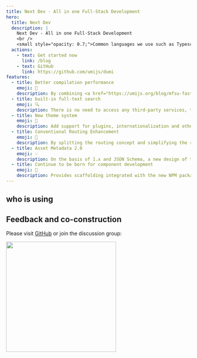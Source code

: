 ```yaml
---
title: Next Dev - All in one Full-Stack Development
hero:
  title: Next Dev
  description: |
    Next Dev - All in one Full-Stack Development
    <br />
    <small style="opacity: 0.7;">Common languages we use such as Typescript, React (NextJs/UmiJs), React Native, Vue (Vue3/Nuxt3), Fluter, NestJs, Go etc.</small>
  actions:
    - text: Get started now
      link: /blog
    - text: GitHub
      link: https://github.com/umijs/dumi
features:
  - title: Better compilation performance
    emoji: 🚀
    description: By combining <a href="https://umijs.org/blog/mfsu-faster-than-vite" target="_blank" rel="noreferrer">Umi 4 MFSU</a>, esbuild, SWC , persistent cache and other solutions, bringing faster compilation speed than dumi 1.x
  - title: built-in full-text search
    emoji: 🔍
    description: There is no need to access any third-party services, the title, text, demo and other content can be searched, support multi-keyword search, and will not increase the volume of the product
  - title: New theme system
    emoji: 🎨
    description: Add support for plugins, internationalization and other capabilities to the theme package, and refer to <a href="https://docusaurus.io/docs/swizzling" target="_blank" rel="noreferrer">Docusaurus</a> Provide topic users with local coverage capabilities, stronger and easier to use
  - title: Conventional Routing Enhancement
    emoji: 🚥
    description: By splitting the routing concept and simplifying the routing configuration, etc., the routing generation is changed from the weirdness and cumbersomeness of dumi 1.x, and it is more intuitive
  - title: Asset Metadata 2.0
    emoji: 💡
    description: On the basis of 1.x and JSON Schema, a new design of the asset attribute definition structure is made to provide more possibilities for the circulation of assets
  - title: Continue to be born for component development
    emoji: 💎
    description: Provides scaffolding integrated with the new NPM package development tool <a href="https://github.com/umijs/father" target="_blank" rel="noreferrer">father 4</a> for development Providers with one-stop R&D experience
---
```


## who is using

<WhoAreUsing />

## Feedback and co-construction

Please visit [GitHub](https://github.com/umijs/dumi) or join the discussion group:

<div>
  <img data-type="dingtalk" src="https://gw.alipayobjects.com/zos/bmw-prod/ce3439e7-3bf9-4031-b823-6473439ec9e6/kxkiis4c_w1004_h1346.jpeg" width="300" />
</div>
